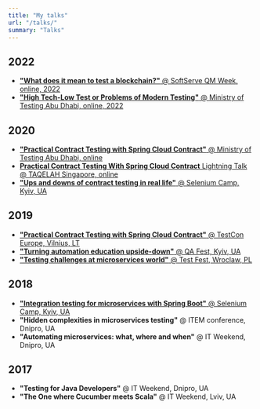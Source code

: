 ```yaml
---
title: "My talks"
url: "/talks/"
summary: "Talks"
---
```


## 2022
- [**"What does it mean to test a blockchain?"** @ SoftServe QM Week, online, 2022](https://youtu.be/LLF45RHA3AM)
- [**"High Tech-Low Test or Problems of Modern Testing"** @ Ministry of Testing Abu Dhabi, online, 2022](https://youtu.be/jigPyy6wSfk)

## 2020
- [**"Practical Contract Testing with Spring Cloud Contract"** @ Ministry of Testing Abu Dhabi, online](https://youtu.be/GqN8OoODMOI)
- [**Practical Contract Testing With Spring Cloud Contract** Lightning Talk @ TAQELAH Singapore, online](https://youtu.be/23r9_w3lJfY)
- [**"Ups and downs of contract testing in real life"** @ Selenium Camp, Kyiv, UA](https://youtu.be/kAZYAs8Mta4)

## 2019
- [**"Practical Contract Testing with Spring Cloud Contract"** @ TestCon Europe, Vilnius, LT](https://youtu.be/_AYfxXJ7o20)
- [**"Turning automation education upside-down"** @ QA Fest, Kyiv, UA](https://youtu.be/f3Lz4McHtsU)
- [**"Testing challenges at microservices world"** @ Test Fest, Wroclaw, PL](https://youtu.be/WDHmmdxYIDs)

## 2018
- [**"Integration testing for microservices with Spring Boot"** @ Selenium Camp, Kyiv, UA](https://youtu.be/PYb_cqU6TD8)
- **"Hidden complexities in microservices testing"** @ ITEM conference, Dnipro, UA
- **"Automating microservices: what, where and when"** @ IT Weekend, Dnipro, UA

## 2017
- **"Testing for Java Developers"** @ IT Weekend, Dnipro, UA
- **"The One where Cucumber meets Scala"** @ IT Weekend, Lviv, UA
